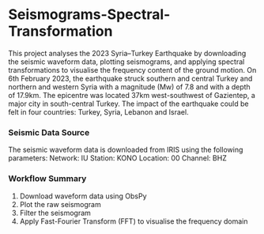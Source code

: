 # Seismograms-Spectral-Transformation
This project analyses the 2023 Syria–Turkey Earthquake by downloading the seismic waveform data, plotting seismograms, and applying spectral transformations to visualise the frequency content of the ground motion. 
On 6th February 2023, the earthquake struck southern and central Turkey and northern and western Syria with a magnitude (Mw) of 7.8 and with a depth of 17.9km. The epicentre was located 37km west-southwest of Gazientep, a major city in south-central Turkey. The impact of the earthquake could be felt in four countries: Turkey, Syria, Lebanon and Israel. 

### Seismic Data Source 
The seismic waveform data is downloaded from IRIS using the following parameters: 
  Network: IU 
  Station: KONO
  Location: 00 
  Channel: BHZ 


### Workflow Summary 
1. Download waveform data using ObsPy 
2. Plot the raw seismogram
3. Filter the seismogram 
4. Apply Fast-Fourier Transform (FFT) to visualise the frequency domain 
